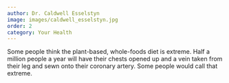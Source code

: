 ```yaml
---
author: Dr. Caldwell Esselstyn
image: images/caldwell_esselstyn.jpg
order: 2
category: Your Health 
---
```


Some people think the plant-based, whole-foods diet is extreme. Half a million people a year will have their chests opened up and a vein taken from their leg and sewn onto their coronary artery. Some people would call that extreme.
